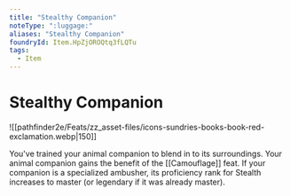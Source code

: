```yaml
---
title: "Stealthy Companion"
noteType: ":luggage:"
aliases: "Stealthy Companion"
foundryId: Item.HpZjOROQtq3fLQTu
tags:
  - Item
---
```


# Stealthy Companion
![[pathfinder2e/Feats/zz_asset-files/icons-sundries-books-book-red-exclamation.webp|150]]

You've trained your animal companion to blend in to its surroundings. Your animal companion gains the benefit of the [[Camouflage]] feat. If your companion is a specialized ambusher, its proficiency rank for Stealth increases to master (or legendary if it was already master).
